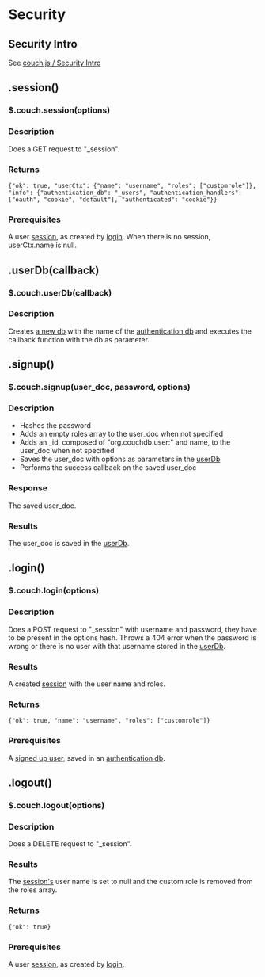 # Security

## Security Intro

See [couch.js / Security Intro](/security-intro)


## .session()

### $.couch.session(options)

### Description
Does a GET request to "_session". 

### Returns
    {"ok": true, "userCtx": {"name": "username", "roles": ["customrole"]}, "info": {"authentication_db": "_users", "authentication_handlers": ["oauth", "cookie", "default"], "authenticated": "cookie"}}

### Prerequisites
A user [session](/session), as created by [login](/login). When there is no session, userCtx.name is null.



## .userDb(callback)

### $.couch.userDb(callback)

### Description
Creates [a new db](/database-intro) with the name of the [authentication db](/security-intro) and executes the callback function with the db as parameter.



## .signup()

### $.couch.signup(user_doc, password, options)

### Description
* Hashes the password 
* Adds an empty roles array to the user_doc when not specified
* Adds an _id, composed of "org.couchdb.user:" and name, to the user_doc when not specified
* Saves the user_doc with options as parameters in the [userDb](/userDb)
* Performs the success callback on the saved user_doc

### Response
The saved user_doc.

### Results
The user_doc is saved in the [userDb](/userDb).



## .login()

### $.couch.login(options)

### Description
Does a POST request to "_session" with username and password, they have to be present in the options hash.
Throws a 404 error when the password is wrong or there is no user with that username stored in the [userDb](/userDb).

### Results
A created [session](/session) with the user name and roles.

### Returns
    {"ok": true, "name": "username", "roles": ["customrole"]}

### Prerequisites
A [signed up user](/signup), saved in an [authentication db](/security-intro).


## .logout()

### $.couch.logout(options)

### Description
Does a DELETE request to "_session".

### Results
The [session's](/session) user name is set to null and the custom role is removed from the roles array.

### Returns
    {"ok": true}

### Prerequisites
A user [session](/session), as created by [login](/login).
